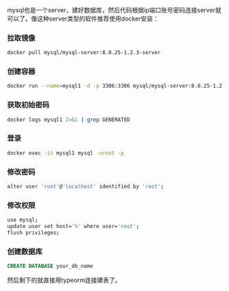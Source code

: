 mysql也是一个server，建好数据库，然后代码根据ip端口账号密码连接server就可以了。像这种server类型的软件推荐使用docker安装：

### 拉取镜像

```bash
docker pull mysql/mysql-server:8.0.25-1.2.3-server
```

### 创建容器

```bash
docker run --name=mysql1 -d -p 3306:3306 mysql/mysql-server:8.0.25-1.2.3-server --default-authentication-plugin=mysql_native_password
```

### 获取初始密码

```bash
docker logs mysql1 2>&1 | grep GENERATED
```

### 登录

```bash
docker exec -it mysql1 mysql -uroot -p
```

### 修改密码

```bash
alter user 'root'@'localhost' identified by 'root';
```

### 修改权限

```bash
use mysql;
update user set host='%' where user='root';
flush privileges;
```

### 创建数据库

```sql
CREATE DATABASE your_db_name
```

然后剩下的就直接用typeorm连接建表了。
